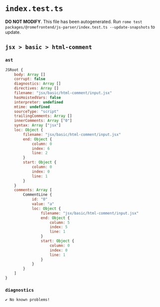 # `index.test.ts`

**DO NOT MODIFY**. This file has been autogenerated. Run `rome test packages/@romefrontend/js-parser/index.test.ts --update-snapshots` to update.

## `jsx > basic > html-comment`

### `ast`

```javascript
JSRoot {
	body: Array []
	corrupt: false
	diagnostics: Array []
	directives: Array []
	filename: "jsx/basic/html-comment/input.jsx"
	hasHoistedVars: false
	interpreter: undefined
	mtime: undefined
	sourceType: "script"
	trailingComments: Array []
	innerComments: Array ["0"]
	syntax: Array ["jsx"]
	loc: Object {
		filename: "jsx/basic/html-comment/input.jsx"
		end: Object {
			column: 0
			index: 6
			line: 2
		}
		start: Object {
			column: 0
			index: 0
			line: 1
		}
	}
	comments: Array [
		CommentLine {
			id: "0"
			value: "a"
			loc: Object {
				filename: "jsx/basic/html-comment/input.jsx"
				end: Object {
					column: 5
					index: 5
					line: 1
				}
				start: Object {
					column: 0
					index: 0
					line: 1
				}
			}
		}
	]
}
```

### `diagnostics`

```
✔ No known problems!

```
